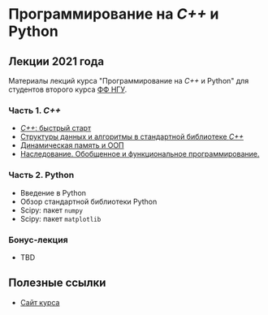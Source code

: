 # Программирование на *C++* и Python

## Лекции 2021 года

Материалы лекций курса "Программирование на *C++* и Python" для студентов второго курса [ФФ НГУ](http://phys.nsu.ru/).

### Часть 1. *C++*

* [*C++*: быстрый старт](L1_Cpp_fast_start.pptx)
* [Структуры данных и алгоритмы в стандартной библиотеке *C++*](L2_Cpp_data_structures.pptx)
* [Динамическая память и ООП](L3_OOP_memory_management.pptx)
* [Наследование. Обобщенное и функциональное программирование.](L4_Programming_paradigms.pptx)

### Часть 2. Python

* Введение в Python
* Обзор стандартной библиотеки Python
* Scipy: пакет `numpy`
* Scipy: пакет `matplotlib`

### Бонус-лекция

* TBD

## Полезные ссылки

* [Сайт курса](https://cpp-python-nsu.inp.nsk.su/)
